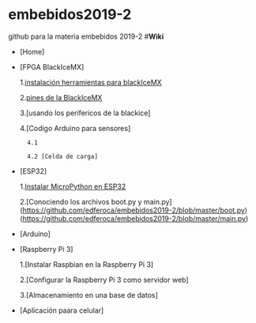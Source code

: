 ﻿# embebidos2019-2
github para la materia embebidos 2019-2
#**Wiki**

* [Home]
* [FPGA BlackIceMX]
    
    1.[instalación herramientas para blackIceMX](https://github.com/edferoca/embebidos2019-2/wiki/instalaci%C3%B3n-herramientas-para-blackIce_mx)
    
    2.[pines de la BlackIceMX](https://github.com/edferoca/embebidos2019-2/wiki/pines-de-la-BlackIceMX)
    
    3.[usando los perifericos de la blackice]
    
    4.[Codigo Arduino para sensores]
        
        4.1 
        
        4.2 [Celda de carga]
    
* [ESP32]
    
    1.[Instalar MicroPython en ESP32](https://github.com/edferoca/embebidos2019-2/wiki/Instalar-MicroPython-en-ESP32)
    
    2.[Conociendo los archivos boot.py y main.py] (https://github.com/edferoca/embebidos2019-2/blob/master/boot.py)(https://github.com/edferoca/embebidos2019-2/blob/master/main.py)

* [Arduino]
* [Raspberry Pi 3]

     1.[Instalar Raspbian en la Raspberry Pi 3]

     2.[Configurar la Raspberry Pi 3 como servidor web]

     3.[Almacenamiento en una base de datos]
     
* [Aplicación paara celular]
